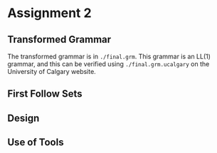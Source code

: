 # Assignment 2

## Transformed Grammar
The transformed grammar is in `./final.grm`. 
This grammar is an LL(1) grammar, and this can be verified using `./final.grm.ucalgary` on the
University of Calgary website.

## First Follow Sets

## Design
## Use of Tools
